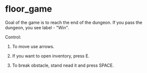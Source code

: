 # floor_game

Goal of the game is to reach the end of the dungeon. If you pass the dungeon, you see label - "Win".

Control:
1) To move use arrows.

2) If you want to open inventory, press E.

3) To break obstacle, stand nead it and press SPACE.
